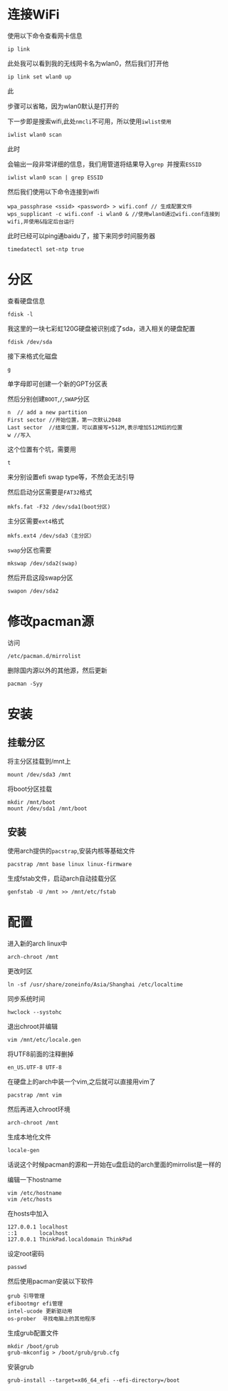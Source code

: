 # 连接WiFi

使用以下命令查看网卡信息

```
ip link
```

此处我可以看到我的无线网卡名为wlan0，然后我们打开他

```
ip link set wlan0 up
```

 此

步骤可以省略，因为wlan0默认是打开的

下一步即是搜索wifi,此处`nmcli`不可用，所以使用`iwlist使用`

```
iwlist wlan0 scan
```

此时

会输出一段非常详细的信息，我们用管道将结果导入`grep `并搜索`ESSID`

```
iwlist wlan0 scan | grep ESSID
```

 然后我们使用以下命令连接到wifi

``` 
wpa_passphrase <ssid> <password> > wifi.conf // 生成配置文件
wps_supplicant -c wifi.conf -i wlan0 & //使用wlan0通过wifi.conf连接到wifi,并使用&指定后台运行
```

此时已经可以ping通baidu了，接下来同步时间服务器

```
timedatectl set-ntp true
```

# 分区

查看硬盘信息

```
fdisk -l
```

我这里的一块七彩虹120G硬盘被识别成了sda，进入相关的硬盘配置

```
fdisk /dev/sda
```

接下来格式化磁盘

```
g
```

单字母即可创建一个新的GPT分区表

然后分别创建`BOOT`,`/`,`SWAP`分区

```
n  // add a new partition
First sector //开始位置，第一次默认2048
Last sector  //结束位置，可以直接写+512M,表示增加512M后的位置
w //写入
```

这个位置有个坑，需要用

```
t
```

来分别设置efi  swap type等，不然会无法引导



然后启动分区需要是`FAT32`格式

```
mkfs.fat -F32 /dev/sda1(boot分区)
```

主分区需要`ext4`格式

```
mkfs.ext4 /dev/sda3（主分区）
```

`swap`分区也需要

```
mkswap /dev/sda2(swap)
```

然后开启这段swap分区

```
swapon /dev/sda2
```

# 修改pacman源

访问

```
/etc/pacman.d/mirrolist
```

删除国内源以外的其他源，然后更新

```
pacman -Syy
```

# 安装

## 挂载分区

将主分区挂载到/mnt上

```
mount /dev/sda3 /mnt
```

将boot分区挂载

```
mkdir /mnt/boot
mount /dev/sda1 /mnt/boot
```

## 安装

使用arch提供的`pacstrap`,安装内核等基础文件

```
pacstrap /mnt base linux linux-firmware
```

生成fstab文件，启动arch自动挂载分区

```
genfstab -U /mnt >> /mnt/etc/fstab
```

# 配置

进入新的arch linux中

````
arch-chroot /mnt
````

更改时区

```
ln -sf /usr/share/zoneinfo/Asia/Shanghai /etc/localtime
```

同步系统时间

```
hwclock --systohc
```

退出chroot并编辑

```
vim /mnt/etc/locale.gen
```

将UTF8前面的注释删掉

```
en_US.UTF-8 UTF-8
```

在硬盘上的arch中装一个vim,之后就可以直接用vim了

```
pacstrap /mnt vim
```

然后再进入chroot环境

```
arch-chroot /mnt
```

生成本地化文件

```
locale-gen
```

话说这个时候pacman的源和一开始在u盘启动的arch里面的mirrolist是一样的

编辑一下hostname

```
vim /etc/hostname
vim /etc/hosts
```

在hosts中加入

```
127.0.0.1 localhost
::1       localhost
127.0.0.1 ThinkPad.localdomain ThinkPad
```

设定root密码

```
passwd
```

然后使用pacman安装以下软件

```
grub 引导管理
efibootmgr efi管理
intel-ucode 更新驱动用
os-prober  寻找电脑上的其他程序
```

生成grub配置文件

```
mkdir /boot/grub
grub-mkconfig > /boot/grub/grub.cfg
```

安装grub

```
grub-install --target=x86_64_efi --efi-directory=/boot
```

